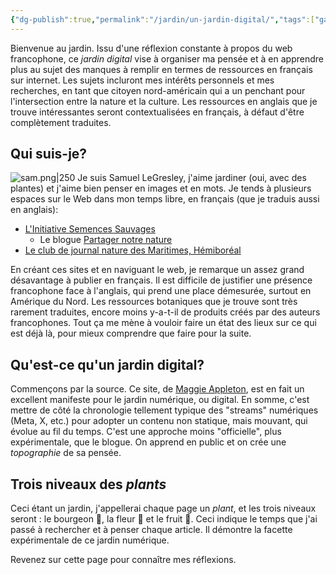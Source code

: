 ```yaml
---
{"dg-publish":true,"permalink":"/jardin/un-jardin-digital/","tags":["gardenEntry"]}
---
```


Bienvenue au jardin.
Issu d'une réflexion constante à propos du web francophone, ce *jardin digital* vise à organiser ma pensée et à en apprendre plus au sujet des manques à remplir en termes de ressources en français sur internet. 
Les sujets incluront mes intérêts personnels et mes recherches, en tant que citoyen nord-américain qui a un penchant pour l'intersection entre la nature et la culture. Les ressources en anglais que je trouve intéressantes seront contextualisées en français, à défaut d'être complètement traduites.
## Qui suis-je?
![sam.png|250](/img/user/sam.png)
Je suis Samuel LeGresley, j'aime jardiner (oui, avec des plantes) et j'aime bien penser en images et en mots. Je tends à plusieurs espaces sur le Web dans mon temps libre, en français (que je traduis aussi en anglais):

- [L'Initiative Semences Sauvages](https://semencessauvages.org)
	- Le blogue [Partager notre nature](https://nature.semencessauvages.org/)
- [Le club de journal nature des Maritimes, Hémiboréal](https://hemiboreal.com/fr/)

En créant ces sites et en naviguant le web, je remarque un assez grand désavantage à publier en français. Il est difficile de justifier une présence francophone face à l'anglais, qui prend une place démesurée, surtout en Amérique du Nord. Les ressources botaniques que je trouve sont très rarement traduites, encore moins y-a-t-il de produits créés par des auteurs francophones.
Tout ça me mène à vouloir faire un état des lieux sur ce qui est déjà là, pour mieux comprendre que faire pour la suite.
## Qu'est-ce qu'un jardin digital?
Commençons par la source. Ce site, de [Maggie Appleton](https://maggieappleton.com/garden-history), est en fait un excellent manifeste pour le jardin numérique, ou digital.
En somme, c'est mettre de côté la chronologie tellement typique des "streams" numériques (Meta, X, etc.) pour adopter un contenu non statique, mais mouvant, qui évolue au fil du temps.
C'est une approche moins "officielle", plus expérimentale, que le blogue. On apprend en public et on crée une *topographie* de sa pensée.
## Trois niveaux des *plants*
Ceci étant un jardin, j'appellerai chaque page un *plant*, et les trois niveaux seront : le bourgeon 🌱, la fleur 🌼 et le fruit 🍅.
Ceci indique le temps que j'ai passé à rechercher et à penser chaque article. Il démontre la facette expérimentale de ce jardin numérique. 

Revenez sur cette page pour connaître mes réflexions.
